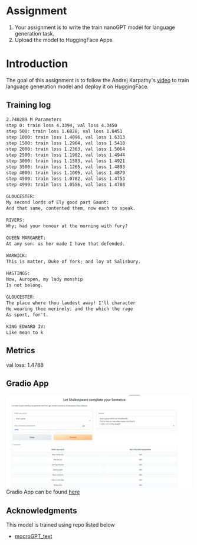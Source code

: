 # Assignment
1. Your assignment is to write the train nanoGPT model for language generation task.
2. Upload the model to HuggingFace Apps. 

# Introduction
The goal of this assignment is to follow the Andrej Karpathy's
[video](https://www.youtube.com/watch?v=kCc8FmEb1nY&t=2s) to train language generation model and
deploy it on HuggingFace.

## Training log
    2.740289 M Parameters
    step 0: train loss 4.3394, val loss 4.3450
    step 500: train loss 1.6828, val loss 1.8451
    step 1000: train loss 1.4096, val loss 1.6313
    step 1500: train loss 1.2964, val loss 1.5418
    step 2000: train loss 1.2363, val loss 1.5064
    step 2500: train loss 1.1902, val loss 1.4944
    step 3000: train loss 1.1583, val loss 1.4921
    step 3500: train loss 1.1265, val loss 1.4893
    step 4000: train loss 1.1005, val loss 1.4879
    step 4500: train loss 1.0782, val loss 1.4753
    step 4999: train loss 1.0556, val loss 1.4788

    GLOUCESTER:
    My second lords of Ely good part Gaunt:
    And that same, contented them, now each to speak.

    RIVERS:
    Why; had your honour at the morning with fury?

    QUEEN MARGARET:
    At any son: as her made I have that defended.

    WARWICK:
    This is matter, Duke of York; and loy at Salisbury.

    HASTINGS:
    Now, Auropen, my lady monship
    Is not belong.

    GLOUCESTER:
    The place where thou laudest away! I'll character
    He wearing thee merinely: and the which the rage
    As sport, for't.

    KING EDWARD IV:
    Like mean to k

## Metrics
val loss: 1.4788

## Gradio App
![Gradio-app](image.png) 
Gradio App can be found [here](https://huggingface.co/spaces/Rinkal4/microGPT_text)

## Acknowledgments
This model is trained using repo listed below
* [mocroGPT_text](https://github.com/RInkalshah93/ERA-V2-Assignment_Rinkal-Shah/tree/c56eaa84e0566fb54ad739f4e62944c6fd0dd365/S19_Assignment)